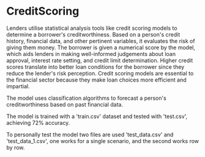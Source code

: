 # CreditScoring
Lenders utilise statistical analysis tools like credit scoring models to determine a borrower's creditworthiness. 
Based on a person's credit history, financial data, and other pertinent variables, it evaluates the risk of giving them money. 
The borrower is given a numerical score by the model, which aids lenders in making well-informed judgements about loan approval, interest rate setting, and credit limit determination. 
Higher credit scores translate into better loan conditions for the borrower since they reduce the lender's risk perception. 
Credit scoring models are essential to the financial sector because they make loan choices more efficient and impartial.

The model uses classification algorithms to forecast a person's creditworthiness based on past financial data. 

The model is trained with a 'train.csv' dataset and tested with 'test.csv', achieving 72% accuracy.

To personally test the model two files are used 'test_data.csv' and 'test_data_1.csv', one works for a single scenario, and the second works row by row.
